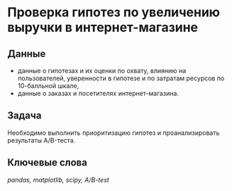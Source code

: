 # Проверка гипотез по увеличению выручки в интернет-магазине


## Данные

- данные о гипотезах и их оценки по охвату, влиянию на пользователей, уверенности в гипотезе и по затратам ресурсов по 10-балльной шкале, 
- данные о заказах и посетителях интернет-магазина.

## Задача

Необходимо выполнить приоритизацию гипотез и проанализировать результаты A/B-теста.

## Ключевые слова
*pandas, matplotlib, scipy, A/B-test*

